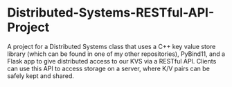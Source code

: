 # Distributed-Systems-RESTful-API-Project
A project for a Distributed Systems class that uses a C++ key value store library (which can be found in one of my other repositories), PyBind11, and a Flask app to give distributed access to our KVS via a RESTful API. Clients can use this API to access storage on a server, where K/V pairs can be safely kept and shared.
